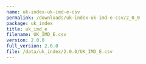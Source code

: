 ```yaml
---
name: uk-index-uk-imd-e-csv
permalink: /downloads/uk-index-uk-imd-e-csv/2_0_0
package: uk_index
title: uk_imd_e
filename: UK_IMD_E.csv
version: 2.0.0
full_version: 2.0.0
file: /data/uk_index/2.0.0/UK_IMD_E.csv
---
```

